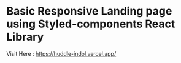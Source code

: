 # Basic Responsive Landing page using Styled-components React Library

Visit Here : https://huddle-indol.vercel.app/



